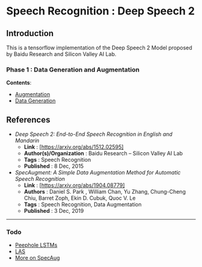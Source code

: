 # Speech Recognition : Deep Speech 2

## Introduction

This is a tensorflow implementation of the Deep Speech 2 Model proposed by Baidu Research and Silicon Valley AI Lab.

### Phase 1 : Data Generation and Augmentation

**Contents**:</br>

* [Augmentation](ds_utils/augmentation.py)
* [Data Generation](https://github.com/Stellarator-X/ConvoBot/blob/cd4e794ecce99f8c90c1b02efd5883fb7768857e/Programming%20Assignments/Speech%20Recognition/ds_utils/data_manip.py#L50)

## References

* _Deep Speech 2: End-to-End Speech Recognition in English and Mandarin_
  * **Link** : [https://arxiv.org/abs/1512.02595]
  * **Author(s)/Organization** : Baidu Research – Silicon Valley AI Lab
  * **Tags** : Speech Recognition
  * **Published** : 8 Dec, 2015
* _SpecAugment: A Simple Data Augmentation Method for Automatic Speech Recognition_
  * **Link** : [https://arxiv.org/abs/1904.08779]
  * **Authors** : Daniel S. Park , William Chan, Yu Zhang, Chung-Cheng Chiu, Barret Zoph, Ekin D. Cubuk, Quoc V. Le
  * **Tags** : Speech Recognition, Data Augmentation
  * **Published** : 3 Dec, 2019

****

### Todo

* [Peephole LSTMs](https://www.tensorflow.org/api_docs/python/tf/keras/experimental/PeepholeLSTMCell)
* [LAS](https://arxiv.org/pdf/1508.01211.pdf)
* [More on SpecAug](https://arxiv.org/pdf/1901.00295.pdf)
